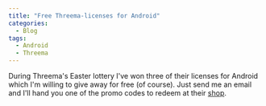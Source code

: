 ```yaml
---
title: "Free Threema-licenses for Android"
categories:
  - Blog
tags:
  - Android
  - Threema
---
```


During Threema's Easter lottery I've won three of their licenses for Android which I'm willing to give away for free (of course). Just send me an email and I'll hand you one of the promo codes to redeem at their [shop](https://shop.threema.ch/redeem).
